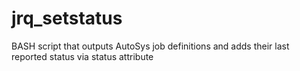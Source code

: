 # jrq_setstatus
BASH script that outputs AutoSys job definitions and adds their last reported status via status attribute
